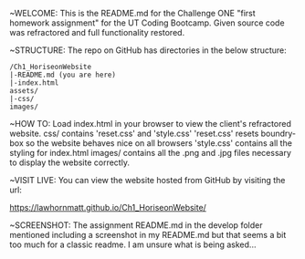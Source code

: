 
~WELCOME:
This is the README.md for the Challenge ONE "first homework assignment" for the UT Coding Bootcamp.
Given source code was refractored and full functionality restored. 

~STRUCTURE:
The repo on GitHub has directories in the below structure:

```
/Ch1_HoriseonWebsite
|-README.md (you are here)
|-index.html
assets/
|-css/
images/
```

~HOW TO:
Load index.html in your browser to view the client's refractored website.
css/ contains 'reset.css' and 'style.css'
'reset.css' resets boundry-box so the website behaves nice on all browsers
'style.css' contains all the styling for index.html
images/ contains all the .png and .jpg files necessary to display the website correctly.

~VISIT LIVE:
You can view the website hosted from GitHub by visiting the url:

https://lawhornmatt.github.io/Ch1_HoriseonWebsite/

~SCREENSHOT:
The assignment README.md in the develop folder mentioned including a screenshot in my README.md but
that seems a bit too much for a classic readme. I am unsure what is being asked...

